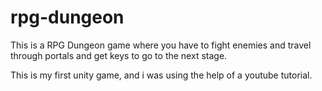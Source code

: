 # rpg-dungeon

This is a RPG Dungeon game where you have to fight enemies and travel through portals and get keys to go to the next stage.

This is my first unity game, and i was using the help of a youtube tutorial.
